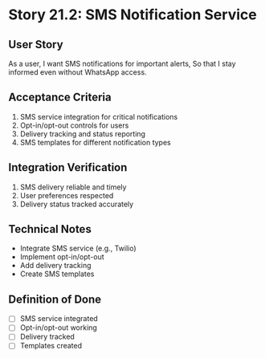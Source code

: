# Story 21.2: SMS Notification Service

## User Story

As a user,
I want SMS notifications for important alerts,
So that I stay informed even without WhatsApp access.

## Acceptance Criteria

1. SMS service integration for critical notifications
2. Opt-in/opt-out controls for users
3. Delivery tracking and status reporting
4. SMS templates for different notification types

## Integration Verification

1. SMS delivery reliable and timely
2. User preferences respected
3. Delivery status tracked accurately

## Technical Notes

- Integrate SMS service (e.g., Twilio)
- Implement opt-in/opt-out
- Add delivery tracking
- Create SMS templates

## Definition of Done

- [ ] SMS service integrated
- [ ] Opt-in/opt-out working
- [ ] Delivery tracked
- [ ] Templates created

